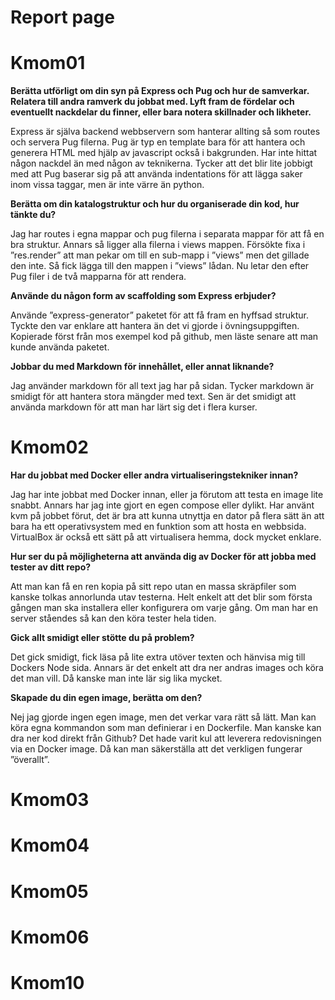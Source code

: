 Report page
=========================

Kmom01
=========================

**Berätta utförligt om din syn på Express och Pug och hur de samverkar. Relatera till andra ramverk du jobbat med. Lyft fram de fördelar och eventuellt nackdelar du finner, eller bara notera skillnader och likheter.**

Express är själva backend webbservern som hanterar allting så som routes och servera Pug filerna. Pug är typ en template bara för att hantera och generera HTML med hjälp av javascript också i bakgrunden. Har inte hittat någon nackdel än med någon av teknikerna. Tycker att det blir lite jobbigt med att Pug baserar sig på att använda indentations för att lägga saker inom vissa taggar, men är inte värre än python.

**Berätta om din katalogstruktur och hur du organiserade din kod, hur tänkte du?**

Jag har routes i egna mappar och pug filerna i separata mappar för att få en bra struktur. Annars så ligger alla filerna i views mappen. Försökte fixa i ”res.render” att man pekar om till en sub-mapp i ”views” men det gillade den inte. Så fick lägga till den mappen i ”views” lådan. Nu letar den efter Pug filer i de två mapparna för att rendera.

**Använde du någon form av scaffolding som Express erbjuder?**

Använde ”express-generator” paketet för att få fram en hyffsad struktur. Tyckte den var enklare att hantera än det vi gjorde i övningsuppgiften. Kopierade först från mos exempel kod på github, men läste senare att man kunde använda paketet.

**Jobbar du med Markdown för innehållet, eller annat liknande?**

Jag använder markdown för all text jag har på sidan. Tycker markdown är smidigt för att hantera stora mängder med text. Sen är det smidigt att använda markdown för att man har lärt sig det i flera kurser.


Kmom02
=========================

**Har du jobbat med Docker eller andra virtualiseringstekniker innan?**

Jag har inte jobbat med Docker innan, eller ja förutom att testa en image lite snabbt. Annars har jag inte gjort en egen compose eller dylikt.
Har använt kvm på jobbet förut, det är bra att kunna utnyttja en dator på flera sätt än att bara ha ett operativsystem med en funktion som att hosta en webbsida. VirtualBox är också ett sätt på att virtualisera hemma, dock mycket enklare.


**Hur ser du på möjligheterna att använda dig av Docker för att jobba med tester av ditt repo?**

Att man kan få en ren kopia på sitt repo utan en massa skräpfiler som kanske tolkas annorlunda utav testerna. Helt enkelt att det blir som första gången man ska installera eller konfigurera om varje gång. Om man har en server ståendes så kan den köra tester hela tiden.

**Gick allt smidigt eller stötte du på problem?**

Det gick smidigt, fick läsa på lite extra utöver texten och hänvisa mig till Dockers Node sida. Annars är det enkelt att dra ner andras images och köra det man vill. Då kanske man inte lär sig lika mycket.

**Skapade du din egen image, berätta om den?**

Nej jag gjorde ingen egen image, men det verkar vara rätt så lätt. Man kan köra egna kommandon som man definierar i en Dockerfile. Man kanske kan dra ner kod direkt från Github? Det hade varit kul att leverera redovisningen via en Docker image. Då kan man säkerställa att det verkligen fungerar ”överallt”.



Kmom03
=========================

Kmom04
=========================

Kmom05
=========================

Kmom06
=========================

Kmom10
=========================
